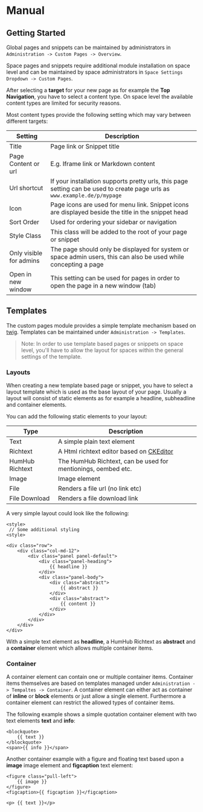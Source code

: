 # Manual

## Getting Started

Global pages and snippets can be maintained by administrators in `Administration -> Custom Pages -> Overview`.

Space pages and snippets require additional module installation on space level and can be maintained by space
administrators in `Space Settings Dropdown -> Custom Pages`.

After selecting a **target** for your new page as for example the **Top Navigation**, you have to select a content type. 
On space level the available content types are limited for security reasons.

Most content types provide the following setting which may vary between different targets:

|  Setting | Description  |
|---|---|
| Title  | Page link or Snippet title  |
| Page Content or url  | E.g. Iframe link or Markdown content  |
| Url shortcut  | If your installation supports pretty urls, this page setting can be used to create page urls  as `www.example.de/p/mypage`  |
| Icon  | Page icons are used for menu link. Snippet icons are displayed beside the title in the snippet head |
| Sort Order  | Used for ordering your sidebar or navigation |
| Style Class  | This class will be added to the root of your page or snippet |
| Only visible for admins  | The page should only be displayed for system or space admin users, this can also be used while concepting a page |
| Open in new window  | This setting can be used for pages in order to open the page in a new window (tab) |

## Templates

The custom pages module provides a simple template mechanism based on [twig](https://twig.symfony.com/).
Templates can be maintained under `Administration -> Templates`.

> Note: In order to use template based pages or snippets on space level, you'll have to allow the layout for spaces within the general settings
of the template.

### Layouts

When creating a new template based page or snippet, you have to select a layout template which is used as the base layout of your page.
Usually a layout will consist of static elements as for example a headline, subheadline and container elements.

You can add the following static elements to your layout:

|  Type | Description  |
|---|---|
| Text  | A simple plain text element |
| Richtext  | A Html richtext editor based on [CKEditor](https://ckeditor.com/) |
| HumHub Richtext  | The HumHub Richtext, can be used for mentionings, oembed etc. |
| Image  | Image element |
| File  | Renders a file url (no link etc) |
| File Download  | Renders a file download link |

A very simple layout could look like the following:

```
<style>
 // Some additional styling 
<style>

<div class="row">
    <div class="col-md-12">
        <div class="panel panel-default">
            <div class="panel-heading">
                {{ headline }}
            </div>
            <div class="panel-body">
                <div class="abstract">
                    {{ abstract }}
                </div>
                <div class="abstract">
                    {{ content }}
                </div>
            </div>
        </div>
    </div>
</div>
```

With a simple text element as **headline**, a HumHub Richtext as **abstract** and a **container** element which allows
multiple container items.

### Container

A container element can contain one or multiple container items. Container items themselves are based on templates managed under
`Administration -> Tempaltes -> Container`. 
A container element can either act as container of **inline** or **block** elements or just allow a single element.
Furthermore a container element can restrict the allowed types of container items.

The following example shows a simple quotation container element with two text elements **text** and **info**:

```
<blockquote>
    {{ text }}
</blockquote>
<span>{{ info }}</span>
```

Another container example with a figure and floating text based upon a **image** image element and **figcaption** text element:

```
<figure class="pull-left">
    {{ image }}
</figure>
<figcaption>{{ figcaption }}</figcaption>

<p> {{ text }}</p>
```


